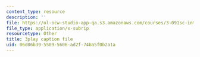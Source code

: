 ```yaml
---
content_type: resource
description: ''
file: https://ol-ocw-studio-app-qa.s3.amazonaws.com/courses/3-091sc-introduction-to-solid-state-chemistry-fall-2010/06d06b3955095606ad2f74ba5f0b2a1a_zOOQALT2uu8.vtt
file_type: application/x-subrip
resourcetype: Other
title: 3play caption file
uid: 06d06b39-5509-5606-ad2f-74ba5f0b2a1a
---
```

